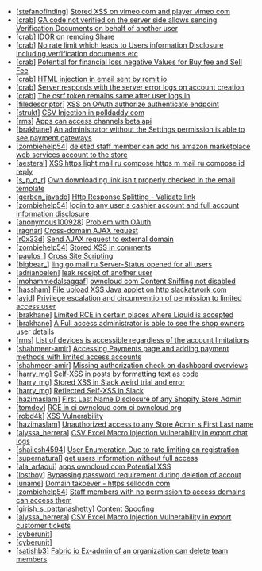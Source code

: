 * [[stefanofinding](https://hackerone.com/stefanofinding)] [Stored XSS on vimeo com and player vimeo com](https://hackerone.com/reports/87577)
* [[crab](https://hackerone.com/crab)] [GA code not verified on the server side allows sending Verification Documents on behalf of another user](https://hackerone.com/reports/77076)
* [[crab](https://hackerone.com/crab)] [IDOR on remoing Share](https://hackerone.com/reports/85720)
* [[crab](https://hackerone.com/crab)] [No rate limit which leads to Users information Disclosure including verfification documents etc ](https://hackerone.com/reports/75702)
* [[crab](https://hackerone.com/crab)] [Potential for financial loss negative Values for Buy fee and Sell Fee ](https://hackerone.com/reports/74147)
* [[crab](https://hackerone.com/crab)] [HTML injection in email sent by romit io](https://hackerone.com/reports/57914)
* [[crab](https://hackerone.com/crab)] [Server responds with the server error logs on account creation](https://hackerone.com/reports/57692)
* [[crab](https://hackerone.com/crab)] [The csrf token remains same after user logs in](https://hackerone.com/reports/49974)
* [[filedescriptor](https://hackerone.com/filedescriptor)] [XSS on OAuth authorize authenticate endpoint](https://hackerone.com/reports/87040)
* [[strukt](https://hackerone.com/strukt)] [CSV Injection in polldaddy com](https://hackerone.com/reports/92353)
* [[rms](https://hackerone.com/rms)] [Apps can access channels beta api](https://hackerone.com/reports/98499)
* [[brakhane](https://hackerone.com/brakhane)] [An administrator without the Settings permission is able to see payment gateways](https://hackerone.com/reports/96908)
* [[zombiehelp54](https://hackerone.com/zombiehelp54)] [deleted staff member can add his amazon marketplace web services account to the store ](https://hackerone.com/reports/99374)
* [[aesteral](https://hackerone.com/aesteral)] [XSS https  light mail ru compose https  m mail ru compose id reply                                                     ](https://hackerone.com/reports/88881)
* [[s_p_q_r](https://hackerone.com/s_p_q_r)] [Own downloading link isn t properly checked in the email template](https://hackerone.com/reports/74514)
* [[gerben_javado](https://hackerone.com/gerben_javado)] [Http Response Splitting - Validate link](https://hackerone.com/reports/95981)
* [[zombiehelp54](https://hackerone.com/zombiehelp54)] [login to any user s cashier account and full account information disclosure](https://hackerone.com/reports/98247)
* [[anonymous100928](https://hackerone.com/anonymous100928)] [Problem with OAuth](https://hackerone.com/reports/46485)
* [[ragnar](https://hackerone.com/ragnar)] [Cross-domain AJAX request](https://hackerone.com/reports/97948)
* [[r0x33d](https://hackerone.com/r0x33d)] [Send AJAX request to external domain](https://hackerone.com/reports/97191)
* [[zombiehelp54](https://hackerone.com/zombiehelp54)] [Stored XSS in comments](https://hackerone.com/reports/82725)
* [[paulos_](https://hackerone.com/paulos_)] [Cross Site Scripting](https://hackerone.com/reports/95599)
* [[bigbear_](https://hackerone.com/bigbear_)] [ ling go mail ru Server-Status opened for all users](https://hackerone.com/reports/90691)
* [[adrianbelen](https://hackerone.com/adrianbelen)] [leak receipt of another user](https://hackerone.com/reports/61371)
* [[mohammedalsaggaf](https://hackerone.com/mohammedalsaggaf)] [owncloud com Content Sniffing not disabled](https://hackerone.com/reports/83251)
* [[hassham](https://hackerone.com/hassham)] [File upload XSS Java applet on http  slackatwork com ](https://hackerone.com/reports/97657)
* [[ayid](https://hackerone.com/ayid)] [Privilege escalation and circumvention of permission to limited access user](https://hackerone.com/reports/95589)
* [[brakhane](https://hackerone.com/brakhane)] [ Limited RCE in certain places where Liquid is accepted](https://hackerone.com/reports/98259)
* [[brakhane](https://hackerone.com/brakhane)] [A Full access administrator is able to see the shop owners user details](https://hackerone.com/reports/96890)
* [[rms](https://hackerone.com/rms)] [List of devices is accessible regardless of the account limitations](https://hackerone.com/reports/97535)
* [[shahmeer-amir](https://hackerone.com/shahmeer-amir)] [Accessing Payments page and adding payment methods with limited access accounts](https://hackerone.com/reports/92481)
* [[shahmeer-amir](https://hackerone.com/shahmeer-amir)] [Missing authorization check on dashboard overviews](https://hackerone.com/reports/93680)
* [[harry_mg](https://hackerone.com/harry_mg)] [Self-XSS in posts by formatting text as code](https://hackerone.com/reports/89505)
* [[harry_mg](https://hackerone.com/harry_mg)] [Stored XSS in Slack weird trial and error ](https://hackerone.com/reports/96337)
* [[harry_mg](https://hackerone.com/harry_mg)] [Reflected Self-XSS in Slack](https://hackerone.com/reports/97683)
* [[hazimaslam](https://hackerone.com/hazimaslam)] [First  Last Name Disclosure of any Shopify Store Admin](https://hackerone.com/reports/93294)
* [[tomdev](https://hackerone.com/tomdev)] [RCE in ci owncloud com  ci owncloud org](https://hackerone.com/reports/98559)
* [[robd4k](https://hackerone.com/robd4k)] [XSS Vulnerability](https://hackerone.com/reports/87588)
* [[hazimaslam](https://hackerone.com/hazimaslam)] [Unauthorized access to any Store Admin s First  Last name](https://hackerone.com/reports/95441)
* [[alyssa_herrera](https://hackerone.com/alyssa_herrera)] [CSV Excel Macro Injection Vulnerability in export chat logs](https://hackerone.com/reports/90274)
* [[shailesh4594](https://hackerone.com/shailesh4594)] [User Enumeration  Due to rate limiting on registration](https://hackerone.com/reports/97609)
* [[supernatural](https://hackerone.com/supernatural)] [get users information without full access](https://hackerone.com/reports/93616)
* [[ala_arfaoui](https://hackerone.com/ala_arfaoui)] [apps owncloud com Potential XSS](https://hackerone.com/reports/85577)
* [[lostboy](https://hackerone.com/lostboy)] [Bypassing password requirement during deletion of accout](https://hackerone.com/reports/93901)
* [[uname](https://hackerone.com/uname)] [Domain takoever - https  sellocdn com](https://hackerone.com/reports/96007)
* [[zombiehelp54](https://hackerone.com/zombiehelp54)] [Staff members with no permission to access domains can access them ](https://hackerone.com/reports/96855)
* [[girish_s_pattanashetty](https://hackerone.com/girish_s_pattanashetty)] [Content Spoofing ](https://hackerone.com/reports/90753)
* [[alyssa_herrera](https://hackerone.com/alyssa_herrera)] [CSV Excel Macro Injection Vulnerability in export customer tickets](https://hackerone.com/reports/90131)
* [[cyberunit](https://hackerone.com/cyberunit)] [                                     ](https://hackerone.com/reports/79393)
* [[cyberunit](https://hackerone.com/cyberunit)] [                 ](https://hackerone.com/reports/34686)
* [[satishb3](https://hackerone.com/satishb3)] [Fabric io  Ex-admin of an organization can delete team members](https://hackerone.com/reports/55670)
